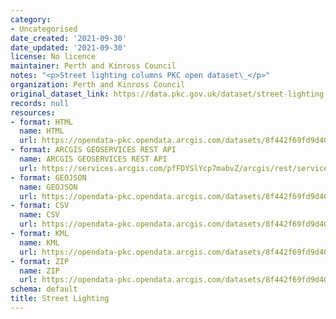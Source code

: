 ```yaml
---
category:
- Uncategorised
date_created: '2021-09-30'
date_updated: '2021-09-30'
license: No licence
maintainer: Perth and Kinross Council
notes: "<p>Street lighting columns PKC open dataset\_</p>"
organization: Perth and Kinross Council
original_dataset_link: https://data.pkc.gov.uk/dataset/street-lighting
records: null
resources:
- format: HTML
  name: HTML
  url: https://opendata-pkc.opendata.arcgis.com/datasets/8f442f69fd9d402c8faa061e911a755b_0
- format: ARCGIS GEOSERVICES REST API
  name: ARCGIS GEOSERVICES REST API
  url: https://services.arcgis.com/pfFDYSlYcp7mabvZ/arcgis/rest/services/Street_Lighting/FeatureServer/0
- format: GEOJSON
  name: GEOJSON
  url: https://opendata-pkc.opendata.arcgis.com/datasets/8f442f69fd9d402c8faa061e911a755b_0.geojson?outSR=%7B%22latestWkid%22%3A27700%2C%22wkid%22%3A27700%7D
- format: CSV
  name: CSV
  url: https://opendata-pkc.opendata.arcgis.com/datasets/8f442f69fd9d402c8faa061e911a755b_0.csv?outSR=%7B%22latestWkid%22%3A27700%2C%22wkid%22%3A27700%7D
- format: KML
  name: KML
  url: https://opendata-pkc.opendata.arcgis.com/datasets/8f442f69fd9d402c8faa061e911a755b_0.kml?outSR=%7B%22latestWkid%22%3A27700%2C%22wkid%22%3A27700%7D
- format: ZIP
  name: ZIP
  url: https://opendata-pkc.opendata.arcgis.com/datasets/8f442f69fd9d402c8faa061e911a755b_0.zip?outSR=%7B%22latestWkid%22%3A27700%2C%22wkid%22%3A27700%7D
schema: default
title: Street Lighting
---
```

